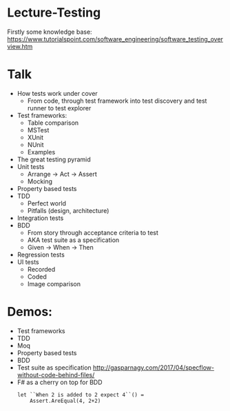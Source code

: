 # Lecture-Testing
Firstly some knowledge base: https://www.tutorialspoint.com/software_engineering/software_testing_overview.htm

# Talk
- How tests work under cover
	- From code, through test framework into test discovery and test runner to test explorer
- Test frameworks:
	- Table comparison
	- MSTest
	- XUnit
	- NUnit
	- Examples
- The great testing pyramid
- Unit tests
	- Arrange -> Act -> Assert
	- Mocking
- Property based tests
- TDD
	- Perfect world
	- Pitfalls (design, architecture)
- Integration tests
- BDD
	- From story through acceptance criteria to test
	- AKA test suite as a specification
	- Given -> When -> Then
- Regression tests
- UI tests
	- Recorded
	- Coded
	- Image comparison

# Demos:
- Test frameworks
- TDD
- Moq
- Property based tests
- BDD
- Test suite as specification http://gasparnagy.com/2017/04/specflow-without-code-behind-files/
- F# as a cherry on top for BDD
	```
	let ``When 2 is added to 2 expect 4``() =
		Assert.AreEqual(4, 2+2)
	```